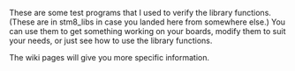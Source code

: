 These are some test programs that I used to verify the library functions.
(These are in stm8_libs in case you landed here from somewhere else.)
You can use them to get something working on your boards, modify them
to suit your needs, or just see how to use the library functions.

The wiki pages will give you more specific information.
 
